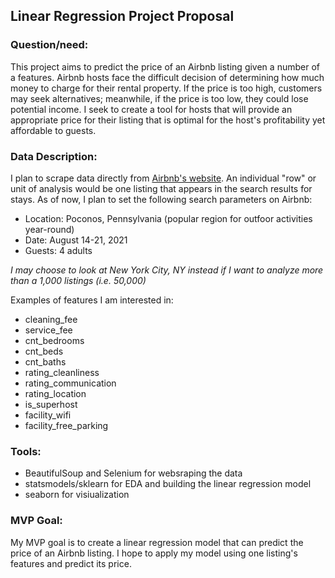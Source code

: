 ## Linear Regression Project Proposal

### Question/need:
This project aims to predict the price of an Airbnb listing given a number of a features. Airbnb hosts face the difficult decision of determining how much
money to charge for their rental property. If the price is too high, customers may seek alternatives; meanwhile, if the price is too low, they could lose potential income. I seek to create a tool for hosts that will provide an appropriate price for their listing that is optimal for the host's profitability yet affordable to guests.

### Data Description:
I plan to scrape data directly from [Airbnb's website](https://www.airbnb.com/). An individual "row" or unit of analysis would be one listing that appears in
the search results for stays. As of now, I plan to set the following search parameters on Airbnb:
* Location: Poconos, Pennsylvania (popular region for outfoor activities year-round)
* Date: August 14-21, 2021
* Guests: 4 adults

_I may choose to look at New York City, NY instead if I want to analyze more than a 1,000 listings (i.e. 50,000)_

Examples of features I am interested in:
* cleaning_fee
* service_fee
* cnt_bedrooms
* cnt_beds
* cnt_baths
* rating_cleanliness
* rating_communication
* rating_location
* is_superhost
* facility_wifi
* facility_free_parking

### Tools:
- BeautifulSoup and Selenium for websraping the data
- statsmodels/sklearn for EDA and building the linear regression model
- seaborn for visiualization

### MVP Goal:
My MVP goal is to create a linear regression model that can predict the price of an Airbnb listing. I hope to apply my model using one listing's features and predict its price.


